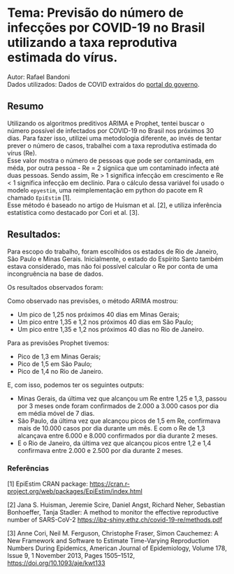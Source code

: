 # Tema: Previsão do número de infecções por COVID-19 no Brasil utilizando a taxa reprodutiva estimada do vírus.  
Autor: Rafael Bandoni    
Dados utilizados: Dados de COVID extraídos do [portal do governo](https://covid.saude.gov.br/).  

## Resumo  
Utilizando os algoritmos preditivos ARIMA e Prophet, tentei buscar o número possível de infectados por COVID-19 no Brasil nos próximos 30 dias. Para fazer isso, utilizei uma metodologia diferente, ao invés de tentar prever o número de casos, trabalhei com a taxa reprodutiva estimada do vírus (Re).  
Esse valor mostra o número de pessoas que pode ser contaminada, em méda, por outra pessoa - Re = 2 signiica que um contaminado infecta até duas pessoas. Sendo assim, Re > 1 significa infecção em crescimento e Re < 1 significa infecção em declínio. Para o cálculo dessa variável foi usado o modelo ```epyestim```, uma reimplementação em python do pacote em R chamado ```EpiEstim``` [1].  
Esse método é baseado no artigo de Huisman et al. [2], e utiliza inferência estatística como destacado por Cori et al. [3].  

## Resultados:
Para escopo do trabalho, foram escolhidos os estados de Rio de Janeiro, São Paulo e Minas Gerais. Inicialmente, o estado do Espírito Santo também estava considerado, mas não foi possível calcular o Re por conta de uma incongruência na base de dados.  

Os resultados observados foram:  

Como observado nas previsões, o método ARIMA mostrou:
- Um pico de 1,25 nos próximos 40 dias em Minas Gerais;
- Um pico entre 1,35 e 1,2 nos próximos 40 dias em São Paulo;
- Um pico entre 1,35 e 1,2 nos próximos 40 dias no Rio de Janeiro.

Para as previsões Prophet tivemos:
- Pico de 1,3 em Minas Gerais;
- Pico de 1,5 em São Paulo;
- Pico de 1,4 no Rio de Janeiro.

E, com isso, podemos ter os seguintes outputs:
- Minas Gerais, da última vez que alcançou um Re entre 1,25 e 1,3, passou por 3 meses onde foram confirmados de 2.000 a 3.000 casos por dia em média móvel de 7 dias.
- São Paulo, da última vez que alcançou picos de 1,5 em Re, confirmava mais de 10.000 casos por dia durante um mês. E com o Re de 1,3 alcançava entre 6.000 e 8.000 confirmados por dia durante 2 meses.
- E o Rio de Janeiro, da última vez que alcançou picos entre 1,2 e 1,4 confirmava entre 2.000 e 2.500 por dia durante 2 meses.

### Referências

[1] EpiEstim CRAN package: https://cran.r-project.org/web/packages/EpiEstim/index.html

[2] Jana S. Huisman, Jeremie Scire, Daniel Angst, Richard Neher, Sebastian Bonhoeffer, Tanja Stadler: A method to monitor the effective reproductive number of SARS-CoV-2 https://ibz-shiny.ethz.ch/covid-19-re/methods.pdf

[3] Anne Cori, Neil M. Ferguson, Christophe Fraser, Simon Cauchemez: A New Framework and Software to Estimate Time-Varying Reproduction Numbers During Epidemics, American Journal of Epidemiology, Volume 178, Issue 9, 1 November 2013, Pages 1505–1512, https://doi.org/10.1093/aje/kwt133
